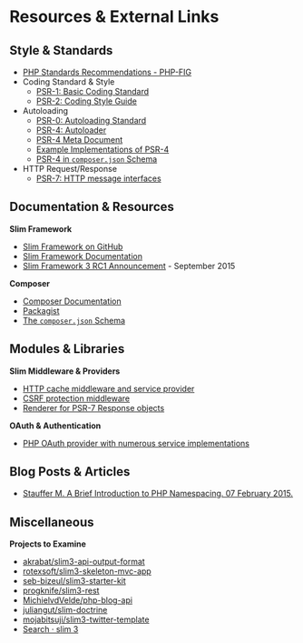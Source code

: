 Resources & External Links
==========================





Style & Standards
-----------------

 * [PHP Standards Recommendations - PHP-FIG](http://www.php-fig.org/psr/)
 * Coding Standard & Style
     * [PSR-1: Basic Coding Standard](http://www.php-fig.org/psr/psr-1/)
     * [PSR-2: Coding Style Guide](http://www.php-fig.org/psr/psr-2/)
 * Autoloading
     * [PSR-0: Autoloading Standard](http://www.php-fig.org/psr/psr-0/)
     * [PSR-4: Autoloader](http://www.php-fig.org/psr/psr-4/)
     * [PSR-4 Meta Document](http://www.php-fig.org/psr/psr-4/meta/)
     * [Example Implementations of PSR-4](http://www.php-fig.org/psr/psr-4/examples/)
     * [PSR-4 in `composer.json` Schema](https://getcomposer.org/doc/04-schema.md#psr-4)
 * HTTP Request/Response
     * [PSR-7: HTTP message interfaces](http://www.php-fig.org/psr/psr-7/)




Documentation & Resources
-------------------------

__Slim Framework__

 * [Slim Framework on GitHub](https://github.com/slimphp/slim/tree/3.x)
 * [Slim Framework Documentation](http://www.slimframework.com/docs/)
 * [Slim Framework 3 RC1 Announcement](http://www.slimframework.com/2015/09/08/slim3-rc1.html) - September 2015

__Composer__

 * [Composer Documentation](https://getcomposer.org/doc/)
 * [Packagist](https://packagist.org/)
 * [The `composer.json` Schema](https://getcomposer.org/doc/04-schema.md)




Modules & Libraries
-------------------

__Slim Middleware & Providers__

 * [HTTP cache middleware and service provider](https://github.com/slimphp/Slim-HttpCache)
 * [CSRF protection middleware](https://github.com/slimphp/Slim-Csrf)
 * [Renderer for PSR-7 Response objects](https://github.com/slimphp/PHP-View)

__OAuth & Authentication__

 * [PHP OAuth provider with numerous service implementations](https://github.com/logical-and/php-oauth)




Blog Posts & Articles
---------------------

 * [Stauffer M. A Brief Introduction to PHP Namespacing. 07 February 2015.](https://mattstauffer.co/blog/a-brief-introduction-to-php-namespacing)




Miscellaneous
-------------

__Projects to Examine__

 * [akrabat/slim3-api-output-format](https://github.com/akrabat/slim3-api-output-format)
 * [rotexsoft/slim3-skeleton-mvc-app](https://github.com/rotexsoft/slim3-skeleton-mvc-app)
 * [seb-bizeul/slim3-starter-kit](https://github.com/seb-bizeul/slim3-starter-kit)
 * [progknife/slim3-rest](https://github.com/progknife/slim3-rest)
 * [MichielvdVelde/php-blog-api](https://github.com/MichielvdVelde/php-blog-api)
 * [juliangut/slim-doctrine](https://github.com/juliangut/slim-doctrine)
 * [mojabitsuji/slim3-twitter-template](https://github.com/mojabitsuji/slim3-twitter-template)
 * [Search · slim 3](https://github.com/search?l=PHP&o=desc&q=slim+3&s=updated&type=Repositories&utf8=%E2%9C%93)

